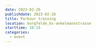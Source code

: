 ```yaml
---
date: 2023-02-26
publishdate: 2023-02-26
title: Parkour training
location: borgfelde_bs-ankelmannstrasse
starttime: 16:15
categories:
  - event
---
```


